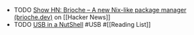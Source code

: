 - TODO [Show HN: Brioche – A new Nix-like package manager (brioche.dev)](https://news.ycombinator.com/item?id=40563984) on [[Hacker News]]
- TODO [USB in a NutShell](https://www.beyondlogic.org/usbnutshell/usb1.shtml) #USB #[[Reading List]]